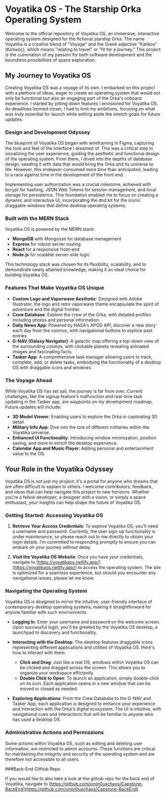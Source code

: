 # Voyatika OS - The Starship Orka Operating System

Welcome to the official repository of Voyatika OS, an immersive, interactive operating system designed for the fictional starship Orka. The name Voyatika is a creative blend of "Voyage" and the Greek adjective "Katikos" (Κατικός), which means "relating to travel" or "fit for a journey." This project is the culmination of my passion for both software development and the boundless possibilities of space exploration.

## My Journey to Voyatika OS

Creating Voyatika OS was a voyage of its own. I embarked on this project with a plethora of ideas, eager to create an operating system that would not only be functional but also an engaging part of the Orka's onboard experience. I started by jotting down features I envisioned for Voyatika OS. As deadlines loomed closer, I had to limit my ambitions, focusing on what was truly essential for launch while setting aside the stretch goals for future updates.

### Design and Development Odyssey

The blueprint of Voyatika OS began with wireframing in Figma, capturing the look and feel of the interface I dreamed of. This was a critical step in visualizing the user experience, guiding the aesthetic and functional design of the operating system. From there, I dived into the depths of database design, seeding it with data that would bring the Orka and its universe to life. However, this endeavor consumed more time than anticipated, leading to a race against time in the development of the front end.

Implementing user authorization was a crucial milestone, achieved with bcrypt for hashing, JSON Web Tokens for session management, and local storage for persistence. This foundation enabled me to focus on creating a dynamic and interactive UI, incorporating the dnd kit for the iconic draggable windows that define desktop operating systems.

### Built with the MERN Stack

Voyatika OS is powered by the MERN stack:

- **MongoDB** with Mongoose for database management
- **Express** for robust server routing
- **React** for a responsive front-end
- **Node.js** for scalable server-side logic

This technology stack was chosen for its flexibility, scalability, and to demonstrate newly attained knowledge, making it an ideal choice for building Voyatika OS.

### Features That Make Voyatika OS Unique

- **Custom Logo and Vaporwave Aesthetic**: Designed with Adobe Illustrator, the logo and retro vaporwave theme encapsulate the spirit of adventure and the digital frontier.
- **Crew Database**: Explore the crew of the Orka, with detailed profiles including photos and personal information.
- **Daily News App**: Powered by NASA's APOD API, discover a new story each day from the cosmos, with navigational buttons to explore past entries.
- **G-NAV (Galaxy Navigator)**: A galactic map offering a top-down view of the surrounding cosmos, with clickable planets revealing animated images and fascinating facts.
- **Tasker App**: A comprehensive task manager allowing users to track, complete, add, or delete tasks, embodying the functionality of a desktop OS with draggable icons and windows.

### The Voyage Ahead

While Voyatika OS has set sail, the journey is far from over. Current challenges, like the signup feature's malfunction and real-time task updating in the Tasker app, are waypoints on my development roadmap. Future updates will include:

- **3D Model Viewer**: Enabling users to explore the Orka in captivating 3D detail.
- **Military Info App**: Dive into the lore of different militaries within the Voyatika universe.
- **Enhanced UI Functionality**: Introducing window minimization, position saving, and more to enrich the desktop experience.
- **Calendar App and Music Player**: Adding personal and entertainment value to the OS.

## Your Role in the Voyatika Odyssey

Voyatika OS is not just my project; it's a portal for anyone who dreams that are often difficult to explain to others. I welcome contributors, feedback, and ideas that can help navigate this project to new horizons. Whether you're a fellow developer, a designer with a vision, or simply a space enthusiast, your insights can help shape the future of Voyatika OS.



### Getting Started: Accessing Voyatika OS

1. **Retrieve Your Access Credentials**: To explore Voyatika OS, you'll need a username and password. Currently, the user sign-up functionality is under maintenance, so please reach out to me directly to obtain your login details. I'm committed to responding promptly to ensure you can embark on your journey without delay.

2. **Visit the Voyatika OS Website**: Once you have your credentials, navigate to [https://voyatikaos.netlify.app/](https://voyatikaos.netlify.app/) to access the operating system. The site is optimized for a seamless experience, but should you encounter any navigational issues, please let me know.

### Navigating the Operating System

Voyatika OS is designed to mirror the intuitive, user-friendly interface of contemporary desktop operating systems, making it straightforward for anyone familiar with such environments.

- **Logging In**: Enter your username and password on the welcome screen. Upon successful login, you'll be greeted by the Voyatika OS desktop, a launchpad to discovery and functionality.

- **Interacting with the Desktop**: The desktop features draggable icons representing different applications and utilities of Voyatika OS. Here's how to interact with them:
  - **Click and Drag**: Just like a real OS, windows within Voyatika OS can be clicked and dragged across the screen. This allows you to organize your workspace efficiently.
  - **Double Click to Open**: To launch an application, simply double-click on its icon. Each application opens in a new window that can be moved or closed as needed.

- **Exploring Applications**: From the Crew Database to the G-NAV and Tasker App, each application is designed to enhance your experience and interaction with the Orka's digital ecosystem. The UI is intuitive, with navigational cues and interactions that will be familiar to anyone who has used a desktop OS.

### Administrative Actions and Permissions

Some actions within Voyatika OS, such as editing and deleting user information, are restricted to admin accounts. These functions are critical for maintaining the integrity and security of the operating system and are therefore not accessible to all users.

###Back-End GitHub Repo

If you would like to also take a look at the github repo for the back end of Voyatika, navigate to [https://github.com/omin0uschaos/Capstone-BackEnd](https://github.com/omin0uschaos/Capstone-BackEnd)

